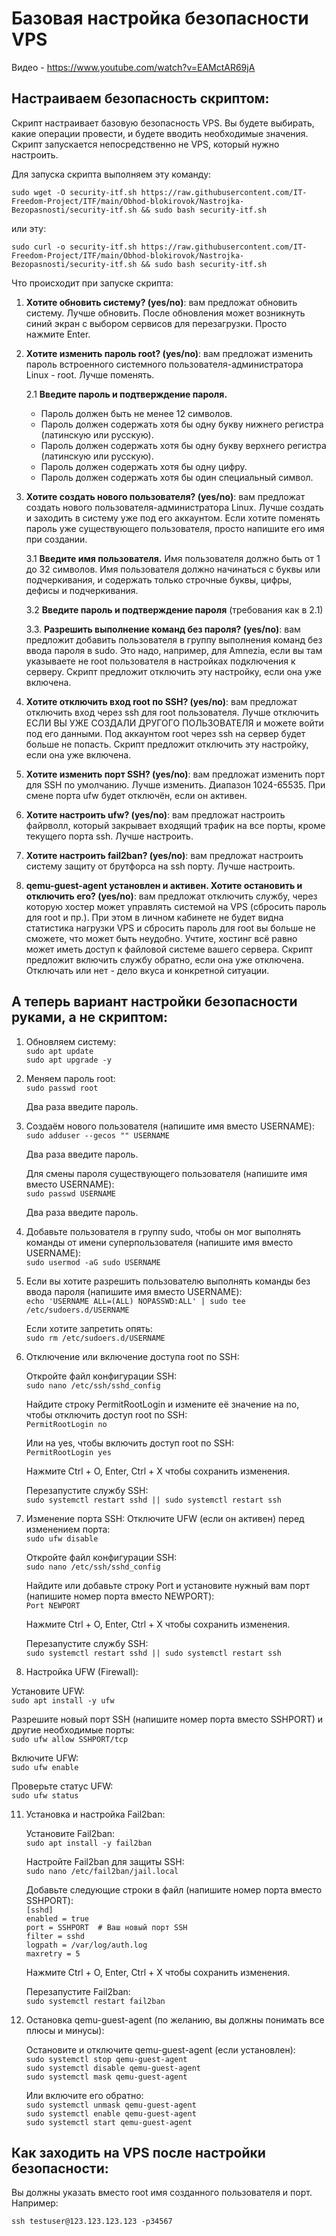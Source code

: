 # Базовая настройка безопасности VPS
Видео - https://www.youtube.com/watch?v=EAMctAR69jA
## Настраиваем безопасность скриптом:

Скрипт настраивает базовую безопасность VPS. Вы будете выбирать, какие операции провести, и будете вводить необходимые значения. Скрипт запускается непосредственно не VPS, который нужно настроить.

Для запуска скрипта выполняем эту команду:

```sudo wget -O security-itf.sh https://raw.githubusercontent.com/IT-Freedom-Project/ITF/main/Obhod-blokirovok/Nastrojka-Bezopasnosti/security-itf.sh && sudo bash security-itf.sh```

или эту:

```sudo curl -o security-itf.sh https://raw.githubusercontent.com/IT-Freedom-Project/ITF/main/Obhod-blokirovok/Nastrojka-Bezopasnosti/security-itf.sh && sudo bash security-itf.sh```

Что происходит при запуске скрипта:

1. **Хотите обновить систему? (yes/no)**: вам предложат обновить систему. Лучше обновить. После обновления может возникнуть синий экран с выбором сервисов для перезагрузки. Просто нажмите Enter.

2. **Хотите изменить пароль root? (yes/no)**: вам предложат изменить пароль встроенного системного пользователя-администратора Linux - root. Лучше поменять.

   2.1 **Введите пароль и подтверждение пароля.**
   - Пароль должен быть не менее 12 символов.
   - Пароль должен содержать хотя бы одну букву нижнего регистра (латинскую или русскую).
   - Пароль должен содержать хотя бы одну букву верхнего регистра (латинскую или русскую).
   - Пароль должен содержать хотя бы одну цифру.
   - Пароль должен содержать хотя бы один специальный символ.

3. **Хотите создать нового пользователя? (yes/no)**:  вам предложат создать нового пользователя-администратора Linux. Лучше создать и заходить в систему уже под его аккаунтом. Если хотите поменять пароль уже существующего пользователя, просто напишите его имя при создании.

   3.1 **Введите имя пользователя.** Имя пользователя должно быть от 1 до 32 символов. Имя пользователя должно начинаться с буквы или подчеркивания, и содержать только строчные буквы, цифры, дефисы и подчеркивания.

   3.2 **Введите пароль и подтверждение пароля** (требования как в 2.1)

   3.3. **Разрешить выполнение команд без пароля? (yes/no)**: вам предложит добавить пользователя в группу выполнения команд без ввода пароля в sudo. Это надо, например, для Amnezia, если вы там указываете не root пользователя в настройках подключения к серверу. Скрипт предложит отключить эту настройку, если она уже включена.

4. **Хотите отключить вход root по SSH? (yes/no)**: вам предложат отключить вход через ssh для root пользователя. Лучше отключить ЕСЛИ ВЫ УЖЕ СОЗДАЛИ ДРУГОГО ПОЛЬЗОВАТЕЛЯ и можете войти под его данными. Под аккаунтом root через ssh на сервер будет больше не попасть. Скрипт предложит отключить эту настройку, если она уже включена.

5. **Хотите изменить порт SSH? (yes/no)**: вам предложат изменить порт для SSH по умолчанию. Лучше изменить. Диапазон 1024-65535. При смене порта ufw будет отключён, если он активен.

6. **Хотите настроить ufw? (yes/no)**: вам предложат настроить файрволл, который закрывает входящий трафик на все порты, кроме текущего порта ssh. Лучше настроить.

7. **Хотите настроить fail2ban? (yes/no)**: вам предложат настроить систему защиту от брутфорса на ssh порту. Лучше настроить.

8. **qemu-guest-agent установлен и активен. Хотите остановить и отключить его? (yes/no)**: вам предложат отключить службу, через которую хостер может управлять системой на VPS (сбросить пароль для root и пр.). При этом в личном кабинете не будет видна статистика нагрузки VPS и сбросить пароль для root вы больше не сможете, что может быть неудобно. Учтите, хостинг всё равно может иметь доступ к файловой системе вашего сервера. Скрипт предложит включить службу обратно, если она уже отключена. Отключать или нет - дело вкуса и конкретной ситуации.


## А теперь вариант настройки безопасности руками, а не скриптом:

1. Обновляем систему:\
```sudo apt update``` \
```sudo apt upgrade -y```

2. Меняем пароль root:\
```sudo passwd root```

   Два раза введите пароль.

4. Создаём нового пользователя (напишите имя вместо USERNAME):\
```sudo adduser --gecos "" USERNAME```

   Два раза введите пароль.

   Для смены пароля существующего пользователя (напишите имя вместо USERNAME):\
   ```sudo passwd USERNAME```
   
   Два раза введите пароль.

6. Добавьте пользователя в группу sudo, чтобы он мог выполнять команды от имени суперпользователя (напишите имя вместо USERNAME):\
```sudo usermod -aG sudo USERNAME```

7. Если вы хотите разрешить пользователю выполнять команды без ввода пароля (напишите имя вместо USERNAME):\
```echo 'USERNAME ALL=(ALL) NOPASSWD:ALL' | sudo tee /etc/sudoers.d/USERNAME```

   Если хотите запретить опять:\
   ```sudo rm /etc/sudoers.d/USERNAME```

8. Отключение или включение доступа root по SSH:

   Откройте файл конфигурации SSH:\
   ```sudo nano /etc/ssh/sshd_config```

   Найдите строку PermitRootLogin и измените её значение на no, чтобы отключить доступ root по SSH:\
   ```PermitRootLogin no```

   Или на yes, чтобы включить доступ root по SSH:\
   ```PermitRootLogin yes```

   Нажмите Ctrl + O, Enter, Ctrl + X чтобы сохранить изменения.

   Перезапустите службу SSH:\
   ```sudo systemctl restart sshd || sudo systemctl restart ssh```

9. Изменение порта SSH:
   Отключите UFW (если он активен) перед изменением порта:\
   ```sudo ufw disable```

   Откройте файл конфигурации SSH:\
   ```sudo nano /etc/ssh/sshd_config```

   Найдите или добавьте строку Port и установите нужный вам порт (напишите номер порта вместо NEWPORT):\
   ```Port NEWPORT```

   Нажмите Ctrl + O, Enter, Ctrl + X чтобы сохранить изменения.
   
   Перезапустите службу SSH: \
   ```sudo systemctl restart sshd || sudo systemctl restart ssh```

10. Настройка UFW (Firewall):
   
   Установите UFW:\
   ```sudo apt install -y ufw```
   
   Разрешите новый порт SSH (напишите номер порта вместо SSHPORT) и другие необходимые порты:\
   ```sudo ufw allow SSHPORT/tcp```
   
   Включите UFW:\
   ```sudo ufw enable```

   Проверьте статус UFW:\
   ```sudo ufw status```
   
11. Установка и настройка Fail2ban:
    
    Установите Fail2ban:\
    ```sudo apt install -y fail2ban```

    Настройте Fail2ban для защиты SSH:\
    ```sudo nano /etc/fail2ban/jail.local```

    Добавьте следующие строки в файл (напишите номер порта вместо SSHPORT):\
    ```[sshd]```\
    ```enabled = true```\
    ```port = SSHPORT  # Ваш новый порт SSH```\
    ```filter = sshd```\
    ```logpath = /var/log/auth.log```\
    ```maxretry = 5``` 

    Нажмите Ctrl + O, Enter, Ctrl + X чтобы сохранить изменения.

    Перезапустите Fail2ban:\
    ```sudo systemctl restart fail2ban```

12. Остановка qemu-guest-agent (по желанию, вы должны понимать все плюсы и минусы):
    
    Остановите и отключите qemu-guest-agent (если установлен):\
    ```sudo systemctl stop qemu-guest-agent```\
    ```sudo systemctl disable qemu-guest-agent```\
    ```sudo systemctl mask qemu-guest-agent```
    
    Или включите его обратно:\
    ```sudo systemctl unmask qemu-guest-agent```\
    ```sudo systemctl enable qemu-guest-agent```\
    ```sudo systemctl start qemu-guest-agent```
    
  ## Как заходить на VPS после настройки безопасности:

 Вы должны указать вместо root имя созданного пользователя и порт. Например:
 
```ssh testuser@123.123.123.123 -p34567```

